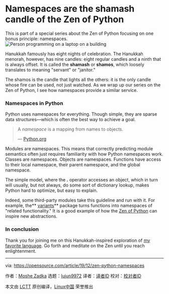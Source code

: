 [#]: collector: (lujun9972)
[#]: translator: ( )
[#]: reviewer: ( )
[#]: publisher: ( )
[#]: url: ( )
[#]: subject: (Namespaces are the shamash candle of the Zen of Python)
[#]: via: (https://opensource.com/article/19/12/zen-python-namespaces)
[#]: author: (Moshe Zadka https://opensource.com/users/moshez)

Namespaces are the shamash candle of the Zen of Python
======
This is part of a special series about the Zen of Python focusing on one
bonus principle: namespaces.
![Person programming on a laptop on a building][1]

Hanukkah famously has eight nights of celebration. The Hanukkah menorah, however, has nine candles: eight regular candles and a ninth that is always offset. It is called the **shamash** or **shamos**, which loosely translates to meaning "servant" or "janitor."

The shamos is the candle that lights all the others: it is the only candle whose fire can be used, not just watched. As we wrap up our series on the Zen of Python, I see how namespaces provide a similar service.

### Namespaces in Python

Python uses namespaces for everything. Though simple, they are sparse data structures—which is often the best way to achieve a goal.

> A _namespace_ is a mapping from names to objects.
>
> — [Python.org][2]

Modules are namespaces. This means that correctly predicting module semantics often just requires familiarity with how Python namespaces work. Classes are namespaces. Objects are namespaces. Functions have access to their local namespace, their parent namespace, and the global namespace.

The simple model, where the **.** operator accesses an object, which in turn will usually, but not always, do some sort of dictionary lookup, makes Python hard to optimize, but easy to explain.

Indeed, some third-party modules take this guideline and run with it. For example, the** [variants][3]** package turns functions into namespaces of "related functionality." It is a good example of how the [Zen of Python][4] can inspire new abstractions.

### In conclusion

Thank you for joining me on this Hanukkah-inspired exploration of [my favorite language][5]. Go forth and meditate on the Zen until you reach enlightenment.

--------------------------------------------------------------------------------

via: https://opensource.com/article/19/12/zen-python-namespaces

作者：[Moshe Zadka][a]
选题：[lujun9972][b]
译者：[译者ID](https://github.com/译者ID)
校对：[校对者ID](https://github.com/校对者ID)

本文由 [LCTT](https://github.com/LCTT/TranslateProject) 原创编译，[Linux中国](https://linux.cn/) 荣誉推出

[a]: https://opensource.com/users/moshez
[b]: https://github.com/lujun9972
[1]: https://opensource.com/sites/default/files/styles/image-full-size/public/lead-images/computer_code_programming_laptop.jpg?itok=ormv35tV (Person programming on a laptop on a building)
[2]: https://docs.python.org/3/tutorial/classes.html
[3]: https://pypi.org/project/variants/
[4]: https://www.python.org/dev/peps/pep-0020/
[5]: https://opensource.com/article/19/10/why-love-python
